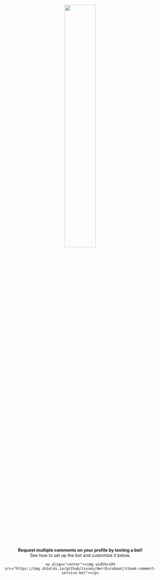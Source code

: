 <div align="center">
	<p align="center"><img width=45% src="https://3urobeat.zapto.org/steamlogo3.png"></p>
	<strong>Request multiple comments on your profile by texting a bot!</strong>
	<br>See how to set up the bot and customize it below.<br>
	
	<p align="center"><img width=10% src="https://img.shields.io/github/issues/HerrEurobeat/steam-comment-service-bot"></p>
	
	
	
</div>
